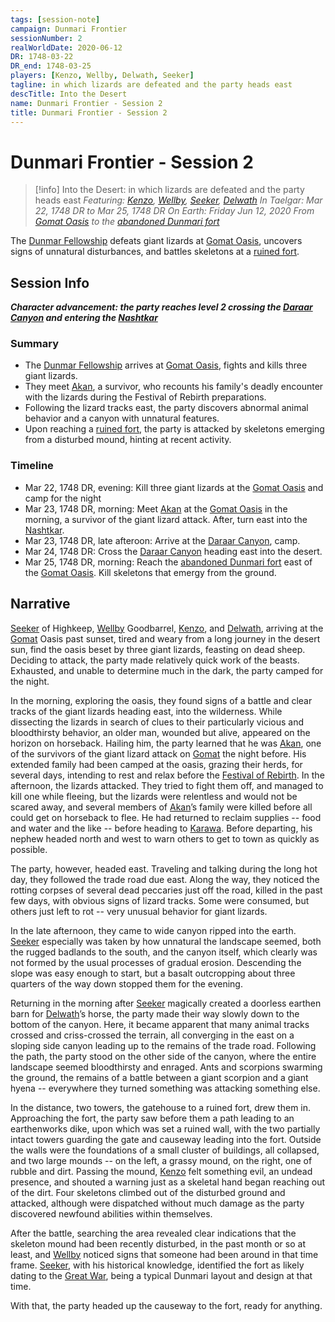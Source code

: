 ```yaml
---
tags: [session-note]
campaign: Dunmari Frontier
sessionNumber: 2
realWorldDate: 2020-06-12
DR: 1748-03-22
DR_end: 1748-03-25
players: [Kenzo, Wellby, Delwath, Seeker]
tagline: in which lizards are defeated and the party heads east
descTitle: Into the Desert
name: Dunmari Frontier - Session 2
title: Dunmari Frontier - Session 2
---
```

# Dunmari Frontier - Session 2

>[!info] Into the Desert: in which lizards are defeated and the party heads east
> *Featuring: [Kenzo](<../../../people/pcs/dunmar-fellowship/kenzo.md>), [Wellby](<../../../people/pcs/dunmar-fellowship/wellby.md>), [Seeker](<../../../people/pcs/dunmar-fellowship/seeker.md>), [Delwath](<../../../people/pcs/dunmar-fellowship/delwath.md>)*
> *In Taelgar: Mar 22, 1748 DR to Mar 25, 1748 DR*
> *On Earth: Friday Jun 12, 2020*
> *From [Gomat Oasis](<../../../gazetteer/greater-dunmar/dunmari-basin/gomat.md>) to the [abandoned Dunmari fort](<../../../gazetteer/greater-dunmar/dunmari-basin/dunmari-fort-gomat.md>)*

The [Dunmar Fellowship](<../../../people/pcs/dunmar-fellowship/dunmar-fellowship.md>) defeats giant lizards at [Gomat Oasis](<../../../gazetteer/greater-dunmar/dunmari-basin/gomat.md>), uncovers signs of unnatural disturbances, and battles skeletons at a [ruined fort](<../../../gazetteer/greater-dunmar/dunmari-basin/dunmari-fort-gomat.md>).
## Session Info

***Character advancement: the party reaches level 2 crossing the [Daraar Canyon](<../../../gazetteer/greater-dunmar/dunmari-basin/daraar-canyon.md>) and entering the [Nashtkar](<../../../gazetteer/greater-dunmar/dunmari-basin/nashtkar.md>)***
### Summary
- The [Dunmar Fellowship](<../../../people/pcs/dunmar-fellowship/dunmar-fellowship.md>) arrives at [Gomat Oasis](<../../../gazetteer/greater-dunmar/dunmari-basin/gomat.md>), fights and kills three giant lizards.
- They meet [Akan](<../../../people/dunmari/akan.md>), a survivor, who recounts his family's deadly encounter with the lizards during the Festival of Rebirth preparations.
- Following the lizard tracks east, the party discovers abnormal animal behavior and a canyon with unnatural features.
- Upon reaching a [ruined fort](<../../../gazetteer/greater-dunmar/dunmari-basin/dunmari-fort-gomat.md>), the party is attacked by skeletons emerging from a disturbed mound, hinting at recent activity.
### Timeline
- Mar 22, 1748 DR, evening: Kill three giant lizards at the [Gomat Oasis](<../../../gazetteer/greater-dunmar/dunmari-basin/gomat.md>) and camp for the night
- Mar 23, 1748 DR, morning: Meet [Akan](<../../../people/dunmari/akan.md>) at the [Gomat Oasis](<../../../gazetteer/greater-dunmar/dunmari-basin/gomat.md>) in the morning, a survivor of the giant lizard attack. After, turn east into the [Nashtkar](<../../../gazetteer/greater-dunmar/dunmari-basin/nashtkar.md>).
- Mar 23, 1748 DR, late afteroon: Arrive at the [Daraar Canyon](<../../../gazetteer/greater-dunmar/dunmari-basin/daraar-canyon.md>), camp. 
- Mar 24, 1748 DR: Cross the [Daraar Canyon](<../../../gazetteer/greater-dunmar/dunmari-basin/daraar-canyon.md>) heading east into the desert. 
- Mar 25, 1748 DR, morning: Reach the [abandoned Dunmari fort](<../../../gazetteer/greater-dunmar/dunmari-basin/dunmari-fort-gomat.md>) east of the [Gomat Oasis](<../../../gazetteer/greater-dunmar/dunmari-basin/gomat.md>). Kill skeletons that emergy from the ground. 
## Narrative
[Seeker](<../../../people/pcs/dunmar-fellowship/seeker.md>) of Highkeep, [Wellby](<../../../people/pcs/dunmar-fellowship/wellby.md>) Goodbarrel, [Kenzo](<../../../people/pcs/dunmar-fellowship/kenzo.md>), and [Delwath](<../../../people/pcs/dunmar-fellowship/delwath.md>), arriving at the [Gomat](<../../../gazetteer/greater-dunmar/dunmari-basin/gomat.md>) Oasis past sunset, tired and weary from a long journey in the desert sun, find the oasis beset by three giant lizards, feasting on dead sheep. Deciding to attack, the party made relatively quick work of the beasts. Exhausted, and unable to determine much in the dark, the party camped for the night.

In the morning, exploring the oasis, they found signs of a battle and clear tracks of the giant lizards heading east, into the wilderness. While dissecting the lizards in search of clues to their particularly vicious and bloodthirsty behavior, an older man, wounded but alive, appeared on the horizon on horseback. Hailing him, the party learned that he was [Akan](<../../../people/dunmari/akan.md>), one of the survivors of the giant lizard attack on [Gomat](<../../../gazetteer/greater-dunmar/dunmari-basin/gomat.md>) the night before. His extended family had been camped at the oasis, grazing their herds, for several days, intending to rest and relax before the [Festival of Rebirth](<../../../gods-and-religions/holidays-and-festivals/dunmari-festivals/festival-of-rebirth.md>). In the afternoon, the lizards attacked. They tried to fight them off, and managed to kill one while fleeing, but the lizards were relentless and would not be scared away, and several members of [Akan](<../../../people/dunmari/akan.md>)’s family were killed before all could get on horseback to flee. He had returned to reclaim supplies -- food and water and the like -- before heading to [Karawa](<../../../gazetteer/greater-dunmar/realms/dunmar/eastern-dunmar/karawa.md>). Before departing, his nephew headed north and west to warn others to get to town as quickly as possible. 

The party, however, headed east. Traveling and talking during the long hot day, they followed the trade road due east. Along the way, they noticed the rotting corpses of several dead peccaries just off the road, killed in the past few days, with obvious signs of lizard tracks. Some were consumed, but others just left to rot -- very unusual behavior for giant lizards. 

In the late afternoon, they came to wide canyon ripped into the earth. [Seeker](<../../../people/pcs/dunmar-fellowship/seeker.md>) especially was taken by how unnatural the landscape seemed, both the rugged badlands to the south, and the canyon itself, which clearly was not formed by the usual processes of gradual erosion. Descending the slope was easy enough to start, but a basalt outcropping about three quarters of the way down stopped them for the evening. 

Returning in the morning after [Seeker](<../../../people/pcs/dunmar-fellowship/seeker.md>) magically created a doorless earthen barn for [Delwath](<../../../people/pcs/dunmar-fellowship/delwath.md>)’s horse, the party made their way slowly down to the bottom of the canyon. Here, it became apparent that many animal tracks crossed and criss-crossed the terrain, all converging in the east on a sloping side canyon leading up to the remains of the trade road. Following the path, the party stood on the other side of the canyon, where the entire landscape seemed bloodthirsty and enraged. Ants and scorpions swarming the ground, the remains of a battle between a giant scorpion and a giant hyena -- everywhere they turned something was attacking something else. 

In the distance, two towers, the gatehouse to a ruined fort, drew them in. Approaching the fort, the party saw before them a path leading to an earthenworks dike, upon which was set a ruined wall, with the two partially intact towers guarding the gate and causeway leading into the fort. Outside the walls were the foundations of a small cluster of buildings, all collapsed, and two large mounds -- on the left, a grassy mound, on the right, one of rubble and dirt. Passing the mound, [Kenzo](<../../../people/pcs/dunmar-fellowship/kenzo.md>) felt something evil, an undead presence, and shouted a warning just as a skeletal hand began reaching out of the dirt. Four skeletons climbed out of the disturbed ground and attacked, although were dispatched without much damage as the party discovered newfound abilities within themselves. 

After the battle, searching the area revealed clear indications that the skeleton mound had been recently disturbed, in the past month or so at least, and [Wellby](<../../../people/pcs/dunmar-fellowship/wellby.md>) noticed signs that someone had been around in that time frame. [Seeker](<../../../people/pcs/dunmar-fellowship/seeker.md>), with his historical knowledge, identified the fort as likely dating to the [Great War](<../../../events/1500s/great-war.md>), being a typical Dunmari layout and design at that time. 

With that, the party headed up the causeway to the fort, ready for anything.

